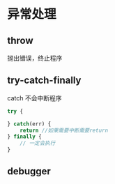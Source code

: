 # 异常处理

## throw

抛出错误，终止程序

## try-catch-finally

catch 不会中断程序

```js
try {

} catch(err) {
    return //如果需要中断需要return
} finally {
    // 一定会执行
}
```

## debugger